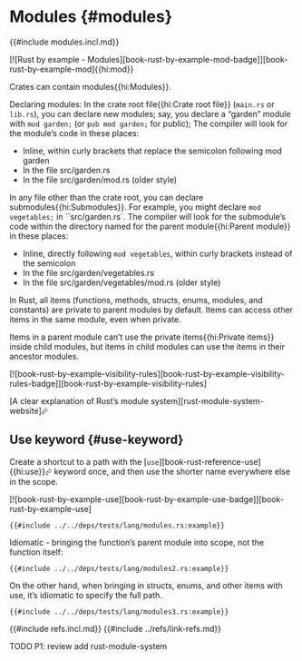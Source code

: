 # Modules {#modules}

{{#include modules.incl.md}}

[![Rust by example - Modules][book-rust-by-example-mod-badge]][book-rust-by-example-mod]{{hi:mod}}

Crates can contain modules{{hi:Modules}}.

Declaring modules: In the crate root file{{hi:Crate root file}} (`main.rs` or `lib.rs`), you can declare new modules; say, you declare a “garden” module with `mod garden;` (or `pub mod garden;` for public); The compiler will look for the module’s code in these places:

- Inline, within curly brackets that replace the semicolon following mod garden
- In the file src/garden.rs
- In the file src/garden/mod.rs (older style)

In any file other than the crate root, you can declare submodules{{hi:Submodules}}. For example, you might declare `mod vegetables;` in ``src/garden.rs`. The compiler will look for the submodule’s code within the directory named for the parent module{{hi:Parent module}} in these places:

- Inline, directly following `mod vegetables`, within curly brackets instead of the semicolon
- In the file src/garden/vegetables.rs
- In the file src/garden/vegetables/mod.rs (older style)

In Rust, all items (functions, methods, structs, enums, modules, and constants) are private to parent modules by default. Items can access other items in the same module, even when private.

Items in a parent module can’t use the private items{{hi:Private items}} inside child modules, but items in child modules can use the items in their ancestor modules.

[![book-rust-by-example-visibility-rules][book-rust-by-example-visibility-rules-badge]][book-rust-by-example-visibility-rules]

[A clear explanation of Rust’s module system][rust-module-system-website]⮳

## Use keyword {#use-keyword}

Create a shortcut to a path with the [`use`][book-rust-reference-use]{{hi:use}}⮳ keyword once, and then use the shorter name everywhere else in the scope.

[![book-rust-by-example-use][book-rust-by-example-use-badge]][book-rust-by-example-use]

```rust,editable
{{#include ../../deps/tests/lang/modules.rs:example}}
```

Idiomatic - bringing the function’s parent module into scope, not the function itself:

```rust,editable
{{#include ../../deps/tests/lang/modules2.rs:example}}
```

On the other hand, when bringing in structs, enums, and other items with use, it’s idiomatic to specify the full path.

```rust,editable
{{#include ../../deps/tests/lang/modules3.rs:example}}
```

{{#include refs.incl.md}}
{{#include ../refs/link-refs.md}}

<div class="hidden">
TODO P1: review
add rust-module-system
</div>
